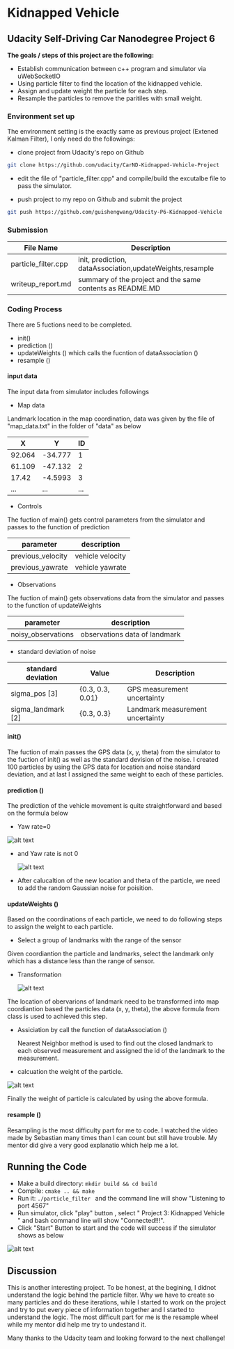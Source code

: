 #  **Kidnapped Vehicle** 
## Udacity Self-Driving Car Nanodegree Project 6


**The goals / steps of this project are the following:**

* Establish communication between c++ program and simulator via uWebSocketIO
* Using particle filter to find the location of the kidnapped vehicle.
* Assign and update weight the particle for each step.
* Resample the particles to remove the paritiles with small weight.


[//]: # (Image References)

[image1]: ./images/prediction1.png "yaw rate 0"
[image2]: ./images/prediction2.png "yaw rate not 0"
[image3]: ./images/transformation.png "transformation"
[image4]: ./images/weight.png "weight"
[image10]: ./images/success.png  "success"

###  Environment set up

The environment setting is the exactly same as previous project (Extened Kalman Filter), I only need do the followings: 

* clone project from Udacity's repo on Github
```sh
git clone https://github.com/udacity/CarND-Kidnapped-Vehicle-Project
```
* edit the file of "particle_filter.cpp" and compile/build the excutalbe file to pass the simulator.

* push project to my repo on Github and submit the project
```sh
git push https://github.com/guishengwang/Udacity-P6-Kidnapped-Vehicle
```



### Submission

File Name | Description
----------|-----------
particle_filter.cpp | init, prediction, dataAssociation,updateWeights,resample
writeup_report.md | summary of the project and the same contents as README.MD


### Coding Process

There are 5 fuctions need to be completed. 
* init()
* prediction ()
* updateWeights () which calls the fucntion of dataAssociation ()
* resample ()

#### input data

The input data from simulator includes followings


* Map data

Landmark location in the map coordination, data was given by the file of "map_data.txt" in the folder of "data" as below

X  | Y | ID
----------|-----------|-----------
92.064|-34.777|1
61.109 |-47.132|2
17.42|-4.5993|3
...|...|...

* Controls

The fuction of main() gets control parameters from the simulator and passes to the function of prediction

parameter| description
----------|-----------
previous_velocity| vehicle velocity
previous_yawrate | vehicle yawrate

* Observations

The fuction of main() gets observations data from the simulator and passes to the function of updateWeights

parameter| description
----------|-----------
noisy_observations| observations data of landmark

* standard deviation of noise

standard deviation  |Value | Description
----------|-----------|-----------
sigma_pos [3]|  {0.3, 0.3, 0.01} |GPS measurement uncertainty 
sigma_landmark [2] | {0.3, 0.3} |Landmark measurement uncertainty


#### init()

The fuction of main passes the GPS data (x, y, theta) from the simulator to the fuction of init() as well as the standard devision of the noise. I created 100 particles by using the GPS data for location and noise standard deviation, and at last I assigned the same weight to each of these particles.


#### prediction ()

The prediction of the vehicle movement is quite straightforward and based on the formula below

* Yaw rate=0

 ![alt text][image1]
 
* and Yaw rate is not 0

  ![alt text][image2]

* After calucaltion of the new location and theta of the particle, we need to add the random Gaussian noise for poisition.

#### updateWeights ()

Based on the coordinations of each particle, we need to do following steps to assign the weight to each particle. 

* Select a group of landmarks with the range of the sensor

Given coordiantion the particle and landmarks, select the landmark only which has a distance less than the range of sensor. 

* Transformation

  ![alt text][image3]
  
The location of obervarions of landmark need to be transformed into map coordiantion based the particles data (x, y, theta), the above formula from class is used to achieved this step. 

* Assiciation by call the function of dataAssociation ()


  Nearest Neighbor method is used to find out the closed landmark to each observed measurement and assigned the id of the landmark to the measurement. 

* calcuation the weight of the particle.

 ![alt text][image4]
 
 Finally the weight of particle is calculated by using the above formula.



#### resample ()
Resampling is the most difficulty part for me to code. I watched the video made by Sebastian many times than I can count but still have trouble. My mentor did give a very good explanatio which help me a lot. 


## Running the Code

* Make a build directory: `mkdir build && cd build`
* Compile: `cmake .. && make` 
* Run it: `./particle_filter ` and the command line will show "Listening to port 4567"
* Run simulator, click "play" button , select " Project 3: Kidnapped Vehicle " and bash command line will show "Connected!!!".
* Click "Start" Button to start and the code will success if the simulator shows as below

 ![alt text][image10]


## Discussion
This is another interesting project. To be honest, at the begining, I didnot understand the logic behind the particle filter. Why we have to create so many particles and do these iterations, while I started to work on the project and try to put every piece of information together and I started to understand the logic. The most difficult part for me is the resample wheel while my mentor did help me try to undestand it.

Many thanks to the Udacity team and looking forward to the next challenge!




